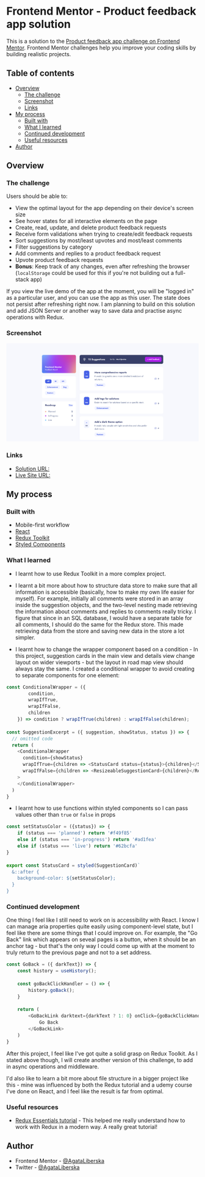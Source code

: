 # Frontend Mentor - Product feedback app solution

This is a solution to the [Product feedback app challenge on Frontend Mentor](https://www.frontendmentor.io/challenges/product-feedback-app-wbvUYqjR6). Frontend Mentor challenges help you improve your coding skills by building realistic projects.

## Table of contents

- [Overview](#overview)
  - [The challenge](#the-challenge)
  - [Screenshot](#screenshot)
  - [Links](#links)
- [My process](#my-process)
  - [Built with](#built-with)
  - [What I learned](#what-i-learned)
  - [Continued development](#continued-development)
  - [Useful resources](#useful-resources)
- [Author](#author)

## Overview

### The challenge

Users should be able to:

- View the optimal layout for the app depending on their device's screen size
- See hover states for all interactive elements on the page
- Create, read, update, and delete product feedback requests
- Receive form validations when trying to create/edit feedback requests
- Sort suggestions by most/least upvotes and most/least comments
- Filter suggestions by category
- Add comments and replies to a product feedback request
- Upvote product feedback requests
- **Bonus**: Keep track of any changes, even after refreshing the browser (`localStorage` could be used for this if you're not building out a full-stack app)

If you view the live demo of the app at the moment, you will be "logged in" as a particular user, and you can use the app as this user. The state does not persist after refreshing right now. I am planning to build on this solution and add JSON Server or another way to save data and practise async operations with Redux.

### Screenshot

![](./public/screenshot.png)

### Links

- [Solution URL:](https://www.frontendmentor.io/solutions/built-with-react-redux-styled-components-BTLCOoyyl)
- [Live Site URL:](https://product-feedback-app-wheat.vercel.app/)

## My process

### Built with

- Mobile-first workflow
- [React](https://reactjs.org/)
- [Redux Toolkit](https://redux-toolkit.js.org/)
- [Styled Components](https://styled-components.com/docs/basics) 

### What I learned

- I learnt how to use Redux Toolkit in a more complex project.

- I learnt a bit more about how to structure data store to make sure that all information is accessible (basically, how to make my own life easier for myself). For example, initially all comments were stored in an array inside the suggestion objects, and the two-level nesting made retrieving the information about comments and replies to comments really tricky. I figure that since in an SQL database, I would have a separate table for all comments, I should do the same for the Redux store. This made retrieving data from the store and saving new data in the store a lot simpler.

- I learnt how to change the wrapper component based on a condition - In this project, suggestion cards in the main view and details view change layout on wider viewports - but the layout in road map view should always stay the same. I created a conditional wrapper to avoid creating to separate components for one element:

```js
const ConditionalWrapper = ({
        condition, 
        wrapIfTrue, 
        wrapIfFalse, 
        children
    }) => condition ? wrapIfTrue(children) : wrapIfFalse(children);

const SuggestionExcerpt = ({ suggestion, showStatus, status }) => {
  // omitted code
  return (
    <ConditionalWrapper
      condition={showStatus}
      wrapIfTrue={children => <StatusCard status={status}>{children}</StatusCard>}
      wrapIfFalse={children => <ResizeableSuggestionCard>{children}</ResizeableSuggestionCard>}
    >        
    </ConditionalWrapper>
  )
}
```

- I learnt how to use functions within styled components so I can pass values other than `true` or `false` in props

```js
const setStatusColor = ({status}) => {
    if (status === 'planned') return '#f49f85'
    else if (status === 'in-progress') return '#ad1fea'
    else if (status === 'live') return '#62bcfa'
}

export const StatusCard = styled(SuggestionCard)`
  &::after {
    background-color: ${setStatusColor};
  }
}
```

### Continued development

One thing I feel like I still need to work on is accessibility with React. I know I can manage aria properties quite easily using component-level state, but I feel like there are some things that I could improve on. For example, the "Go Back" link which appears on seveal pages is a button, when it should be an anchor tag - but that's the only way I could come up with at the moment to truly return to the previous page and not to a set address.

```js
const GoBack = ({ darkText}) => {
    const history = useHistory();

    const goBackClickHandler = () => {
        history.goBack();
    }

    return (
        <GoBackLink darktext={darkText ? 1: 0} onClick={goBackClickHandler}>
            Go Back
        </GoBackLink>
    )
}
```

After this project, I feel like I've got quite a solid grasp on Redux Toolkit. As I stated above though, I will create another version of this challenge, to add in async operations and middleware.

I'd also like to learn a bit more about file structure in a bigger project like this - mine was influenced by both the Redux tutorial and a udemy course I've done on React, and I feel like the result is far from optimal.

### Useful resources

- [Redux Essentials tutorial](https://redux.js.org/tutorials/essentials/part-1-overview-concepts) - This helped me really understand how to work with Redux in a modern way. A really great tutorial!

## Author

- Frontend Mentor - [@AgataLiberska](https://www.frontendmentor.io/profile/AgataLiberska)
- Twitter - [@AgataLiberska](https://twitter.com/AgataLiberska)
